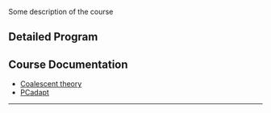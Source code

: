
Some description of the course


## Detailed Program


## Course Documentation

* [Coalescent theory](./pages/coalescent.md)
* [PCadapt](./pages/PCadapt.md)


---
